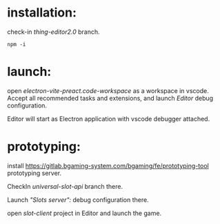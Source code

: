 # installation:

check-in *thing-editor2.0* branch.

```
npm -i
```

# launch:

open *electron-vite-preact.code-workspace* as a workspace in vscode. Accept all recommended tasks and extensions, and launch *Editor* debug configuration.

Editor will start as Electron application with vscode debugger attached.

# prototyping:

install https://gitlab.bgaming-system.com/bgaming/fe/prototyping-tool prototyping server.

CheckIn *universal-slot-api* branch there.

Launch _"Slots server":_ debug configuration there.

open *slot-client* project in Editor and launch the game.
